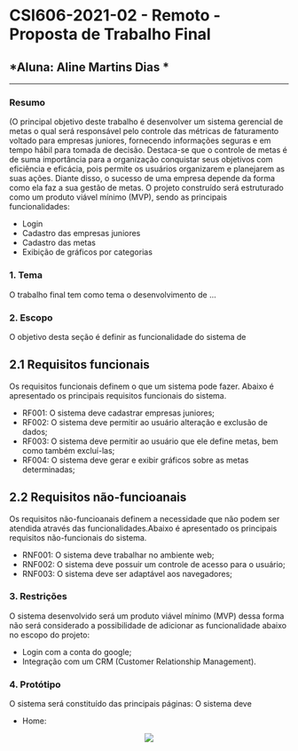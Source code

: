 # **CSI606-2021-02 - Remoto - Proposta de Trabalho Final**

## *Aluna: Aline Martins Dias *

--------------

<!-- Descrever um resumo sobre o trabalho. -->

### Resumo

  (O principal objetivo deste trabalho é desenvolver um sistema gerencial de metas  o qual será responsável pelo controle das métricas de faturamento voltado para empresas juniores, fornecendo informações seguras e em tempo hábil para tomada de decisão. Destaca-se que o controle de metas é de suma importância para a organização conquistar seus objetivos com eficiência e eficácia, pois permite  os usuários organizarem e planejarem as suas ações. Diante disso, o sucesso de uma empresa depende da forma como ela faz a sua gestão de metas. O projeto construído será estruturado como um produto viável mínimo (MVP), sendo as principais funcionalidades: 
  - Login
  - Cadastro das empresas juniores 
  - Cadastro das metas 
  - Exibição de gráficos por categorias 
  
 


<!-- Apresentar o tema. -->
### 1. Tema

  O trabalho final tem como tema o desenvolvimento de ...

<!-- Descrever e limitar o escopo da aplicação. -->
### 2. Escopo

  O objetivo desta seção é definir as funcionalidade do sistema de
  ## 2.1 Requisitos funcionais 
  Os requisitos funcionais definem o que um sistema pode fazer. Abaixo é apresentado os principais requisitos funcionais  do sistema.
  - RF001: O sistema deve cadastrar  empresas juniores; 
  - RF002: O sistema deve permitir ao usuário alteração e exclusão de dados;
  - RF003: O sistema deve permitir ao usuário que ele define metas, bem como também excluí-las;
  - RF004: O sistema deve gerar e exibir gráficos sobre as metas determinadas; 

  ## 2.2 Requisitos não-funcioanais
  Os requisitos não-funcioanais definem a necessidade que não podem ser atendida através das funcionalidades.Abaixo é apresentado os principais requisitos não-funcionais do  sistema.
  - RNF001: O sistema deve trabalhar no ambiente web;
  - RNF002: O sistema deve possuir  um controle de acesso para o usuário;
  - RNF003: O sistema deve ser adaptável aos navegadores;


<!-- Apresentar restrições de funcionalidades e de escopo. -->
### 3. Restrições

  O sistema desenvolvido será um produto viável mínimo (MVP) dessa forma não será considerado a possibilidade de  adicionar as funcionalidade abaixo no  escopo do projeto: 
  - Login com a conta do google; 
  - Integração com um CRM (Customer Relationship Management).

<!-- Construir alguns protótipos para a aplicação, disponibilizá-los no Github e descrever o que foi considerado. //-->
### 4. Protótipo

  O sistema será constituído das principais páginas: O sistema deve
  - Home: 
   <div align="center">
      <img src="https://github.com/UFOP-CSI477/2021-02-atividades-aline-m-dias/issues/1#issue-1212978342">
   </div>
